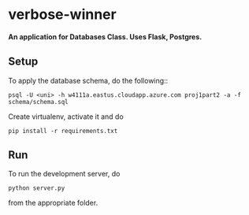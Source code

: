 # verbose-winner

#### An application for Databases Class. Uses Flask, Postgres.

Setup
-------

To apply the database schema, do the following::

	psql -U <uni> -h w4111a.eastus.cloudapp.azure.com proj1part2 -a -f schema/schema.sql    

Create virtualenv, activate it and do

	pip install -r requirements.txt
	
Run
-------

To run the development server, do

	python server.py
	
from the appropriate folder.
